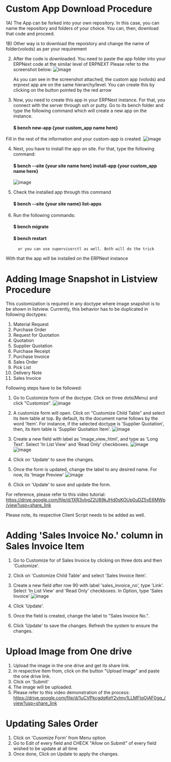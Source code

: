 # Custom App Download Procedure

1A) The App can be forked into your own repository. In this case, you can name the repository and folders of your choice. You can, then, download that code and proceed.

1B) Other way is to download the repoistory and change the name of folder(volods) as per your requirement

2. After the code is downloaded. You need to paste the app folder into your ERPNext code at the similar level of ERPNEXT
   Please refer to the screenshot below:
   ![image](https://user-images.githubusercontent.com/120718232/209635139-2984ca67-0d4d-422f-ae38-5f1e2e3c7be6.png)
   
   
   As you can see in the screenshot attached, the custom app (volods) and erpnext app are on the same hierarchy/level. You can create this by clicking on the button pointed by the red arrow

3. Now, you need to create this app in your ERPNext instance. For that, you connect with the server through ssh or putty. Go to its bench folder and type the
following command which will create a new app on the instance.
         <h4>$ bench new-app {your custom_app name here}</h4>
  
  Fill in the rest of the information and your custom-app is created.
  ![image](https://user-images.githubusercontent.com/120718232/209636780-004527ab-fa7d-4bdd-8432-f7db28beebd1.png)






  
4. Next, you have to install the app on site. For that, type the following command:
         <h4>$ bench --site {your site name here} install-app {your custom_app name here}</h4>
         ![image](https://user-images.githubusercontent.com/120718232/209637128-9bd9966e-3754-4de0-9c0e-3671a14a9535.png)



5. Check the installed app through this command
         <h4>$ bench --site {your site name} list-apps</h4>
         

6. Run the following commands:
         <h4>$ bench migrate</h4>
         <h4>$ bench restart</h4>
         
         or you can use supervisorctl as well. Both will do the trick


With that the app will be installed on the ERPNext instance


# Adding Image Snapshot in Listview Procedure
This customization is required in any doctype where image snapshot is to be shown in listview. Currently, this behavior has to be duplicated in following doctypes:
1. Material Request
2. Purchase Order
3. Request for Quotation
4. Quotation
5. Supplier Quotation
6. Purchase Receipt
7. Purchase Invoice
8. Sales Order
9. Pick List
10. Delivery Note
11. Sales Invoice

Following steps have to be followed:
1. Go to Customize form of the doctype. Click on three dots(Menu) and click "Customize".
![image](https://user-images.githubusercontent.com/120718232/210155429-d8a52bfe-b776-4e73-9627-5b414e26de11.png)

2. A customize form will open. Click on "Customize Child Table" and select its item table at top. By default, its the document name follows by the word 'Item'. For instance, if the selected doctype is 'Supplier Quotation', then, its item table is 'Supplier Quotation Item'.
![image](https://user-images.githubusercontent.com/120718232/210155438-281f97d1-70a9-45ec-a187-2931b130bb13.png)

3. Create a new field with label as 'image_view_html', and type as 'Long Text'. Select 'In List View' and 'Read Only' checkboxes.
![image](https://user-images.githubusercontent.com/120718232/210155480-997f03f2-0161-4dad-ae8c-b0cb1e742548.png)
![image](https://user-images.githubusercontent.com/120718232/210155486-7a92bce3-d745-4502-b2a3-95c8fd053c0f.png)

4. Click on 'Update' to save the changes.
5. Once the form is updated, change the label to any desired name. For now, its 'Image Preview'
![image](https://user-images.githubusercontent.com/120718232/210155522-69998103-2ce9-42b6-bcb7-cc344524f645.png)

6. Click on 'Update' to save and update the form.

For reference, please refer to this video tutorial: 
https://drive.google.com/file/d/1XR3vbgZ2U89kJHd0sKOUp0uDZ5vE6MWp/view?usp=share_link

Please note, its respective Client Script needs to be added as well.

# Adding 'Sales Invoice No.' column in Sales Invoice Item
1. Go to Customize for of Sales Invoice by clicking on three dots and then 'Customize'.
2. Click on 'Customize Child Table' and select 'Sales Invoice Item'.
3. Create a new field after row 90 with label 'sales_invoice_no', type 'Link'. Select 'In List View' and 'Read Only' checkboxes. In Option, type 'Sales Invoice'
![image](https://user-images.githubusercontent.com/120718232/210156304-c4261f20-180b-4238-b928-7930bcc3d99b.png)

4. Click 'Update'.
5. Once the field is created, change the label to "Sales Invoice No.".
6. Click 'Update' to save the changes. Refresh the system to ensure the changes.

# Upload Image from One drive
1. Upload the image in the one drive and get its share link.
2. In respective Item from, click on the button "Upload Image" and paste the one drive link.
3. Click on 'Submit'
4. The image will be uploaded.
5. Please refer to this video demonstration of the process: https://drive.google.com/file/d/1uCVPkcgdqKeY2vlmv1LLMFIqOjAF0gq_/view?usp=share_link

# Updating Sales Order
1. Click on 'Cusomize Form' from Menu option
2. Go to Edit of every field and CHECK "Allow on Submit" of every field wished to be update at all time
3. Once done, Click on Update to apply the changes.
